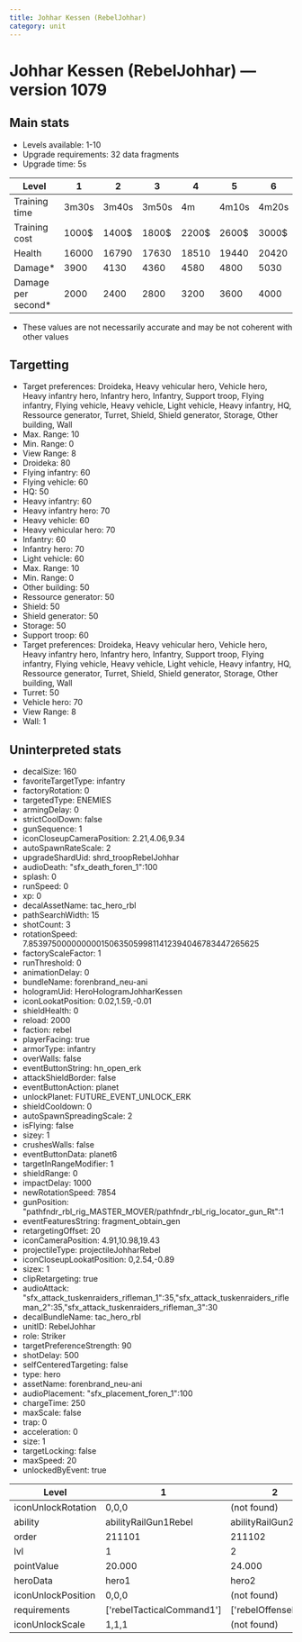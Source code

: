 ```yaml
---
title: Johhar Kessen (RebelJohhar)
category: unit
---
```


# Johhar Kessen (RebelJohhar) — version 1079

## Main stats

  * Levels available: 1-10
  * Upgrade requirements: 32 data fragments
  * Upgrade time: 5s

|Level             |1    |2    |3    |4    |5    |6    |7    |8    |9    |10   |
|------------------|-----|-----|-----|-----|-----|-----|-----|-----|-----|-----|
|Training time     |3m30s|3m40s|3m50s|4m   |4m10s|4m20s|4m30s|9m20s|9m40s|10m  |
|Training cost     |1000$|1400$|1800$|2200$|2600$|3000$|3400$|4000$|4200$|4600$|
|Health            |16000|16790|17630|18510|19440|20420|21460|22560|23720|24950|
|Damage*           |3900 |4130 |4360 |4580 |4800 |5030 |5380 |5760 |6160 |6590 |
|Damage per second*|2000 |2400 |2800 |3200 |3600 |4000 |4400 |4800 |5200 |6000 |

* These values are not necessarily accurate and may be not coherent with other values

## Targetting

  * Target preferences: Droideka, Heavy vehicular hero, Vehicle hero, Heavy infantry hero, Infantry hero, Infantry, Support troop, Flying infantry, Flying vehicle, Heavy vehicle, Light vehicle, Heavy infantry, HQ, Ressource generator, Turret, Shield, Shield generator, Storage, Other building, Wall
  * Max. Range: 10
  * Min. Range: 0
  * View Range: 8
  * Droideka: 80
  * Flying infantry: 60
  * Flying vehicle: 60
  * HQ: 50
  * Heavy infantry: 60
  * Heavy infantry hero: 70
  * Heavy vehicle: 60
  * Heavy vehicular hero: 70
  * Infantry: 60
  * Infantry hero: 70
  * Light vehicle: 60
  * Max. Range: 10
  * Min. Range: 0
  * Other building: 50
  * Ressource generator: 50
  * Shield: 50
  * Shield generator: 50
  * Storage: 50
  * Support troop: 60
  * Target preferences: Droideka, Heavy vehicular hero, Vehicle hero, Heavy infantry hero, Infantry hero, Infantry, Support troop, Flying infantry, Flying vehicle, Heavy vehicle, Light vehicle, Heavy infantry, HQ, Ressource generator, Turret, Shield, Shield generator, Storage, Other building, Wall
  * Turret: 50
  * Vehicle hero: 70
  * View Range: 8
  * Wall: 1

## Uninterpreted stats

  * decalSize: 160
  * favoriteTargetType: infantry
  * factoryRotation: 0
  * targetedType: ENEMIES
  * armingDelay: 0
  * strictCoolDown: false
  * gunSequence: 1
  * iconCloseupCameraPosition: 2.21,4.06,9.34
  * autoSpawnRateScale: 2
  * upgradeShardUid: shrd_troopRebelJohhar
  * audioDeath: "sfx_death_foren_1":100
  * splash: 0
  * runSpeed: 0
  * xp: 0
  * decalAssetName: tac_hero_rbl
  * pathSearchWidth: 15
  * shotCount: 3
  * rotationSpeed: 7.8539750000000001506350599811412394046783447265625
  * factoryScaleFactor: 1
  * runThreshold: 0
  * animationDelay: 0
  * bundleName: forenbrand_neu-ani
  * hologramUid: HeroHologramJohharKessen
  * iconLookatPosition: 0.02,1.59,-0.01
  * shieldHealth: 0
  * reload: 2000
  * faction: rebel
  * playerFacing: true
  * armorType: infantry
  * overWalls: false
  * eventButtonString: hn_open_erk
  * attackShieldBorder: false
  * eventButtonAction: planet
  * unlockPlanet: FUTURE_EVENT_UNLOCK_ERK
  * shieldCooldown: 0
  * autoSpawnSpreadingScale: 2
  * isFlying: false
  * sizey: 1
  * crushesWalls: false
  * eventButtonData: planet6
  * targetInRangeModifier: 1
  * shieldRange: 0
  * impactDelay: 1000
  * newRotationSpeed: 7854
  * gunPosition: "pathfndr_rbl_rig_MASTER_MOVER/pathfndr_rbl_rig_locator_gun_Rt":1
  * eventFeaturesString: fragment_obtain_gen
  * retargetingOffset: 20
  * iconCameraPosition: 4.91,10.98,19.43
  * projectileType: projectileJohharRebel
  * iconCloseupLookatPosition: 0,2.54,-0.89
  * sizex: 1
  * clipRetargeting: true
  * audioAttack: "sfx_attack_tuskenraiders_rifleman_1":35,"sfx_attack_tuskenraiders_rifleman_2":35,"sfx_attack_tuskenraiders_rifleman_3":30
  * decalBundleName: tac_hero_rbl
  * unitID: RebelJohhar
  * role: Striker
  * targetPreferenceStrength: 90
  * shotDelay: 500
  * selfCenteredTargeting: false
  * type: hero
  * assetName: forenbrand_neu-ani
  * audioPlacement: "sfx_placement_foren_1":100
  * chargeTime: 250
  * maxScale: false
  * trap: 0
  * acceleration: 0
  * size: 1
  * targetLocking: false
  * maxSpeed: 20
  * unlockedByEvent: true

|Level             |1                        |2                   |3                   |4                   |5                   |6                   |7                   |8                   |9                   |10                   |
|------------------|-------------------------|--------------------|--------------------|--------------------|--------------------|--------------------|--------------------|--------------------|--------------------|---------------------|
|iconUnlockRotation|0,0,0                    |(not found)         |(not found)         |(not found)         |(not found)         |(not found)         |(not found)         |(not found)         |(not found)         |(not found)          |
|ability           |abilityRailGun1Rebel     |abilityRailGun2Rebel|abilityRailGun3Rebel|abilityRailGun4Rebel|abilityRailGun5Rebel|abilityRailGun6Rebel|abilityRailGun7Rebel|abilityRailGun8Rebel|abilityRailGun9Rebel|abilityRailGun10Rebel|
|order             |211101                   |211102              |211103              |211104              |211105              |211106              |211107              |211108              |211109              |211110               |
|lvl               |1                        |2                   |3                   |4                   |5                   |6                   |7                   |8                   |9                   |10                   |
|pointValue        |20.000                   |24.000              |28.000              |32.000              |36.000              |40.000              |44.000              |48.000              |52.000              |60.000               |
|heroData          |hero1                    |hero2               |hero3               |hero4               |hero5               |hero6               |hero7               |hero8               |hero9               |hero10               |
|iconUnlockPosition|0,0,0                    |(not found)         |(not found)         |(not found)         |(not found)         |(not found)         |(not found)         |(not found)         |(not found)         |(not found)          |
|requirements      |['rebelTacticalCommand1']|['rebelOffenseLab2']|['rebelOffenseLab3']|['rebelOffenseLab4']|['rebelOffenseLab5']|['rebelOffenseLab6']|['rebelOffenseLab7']|['rebelOffenseLab8']|['rebelOffenseLab9']|['rebelOffenseLab10']|
|iconUnlockScale   |1,1,1                    |(not found)         |(not found)         |(not found)         |(not found)         |(not found)         |(not found)         |(not found)         |(not found)         |(not found)          |

